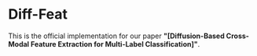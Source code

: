 # Diff-Feat
This is the official implementation for our paper  **"[Diffusion-Based Cross-Modal Feature Extraction for Multi-Label Classification]"**.
